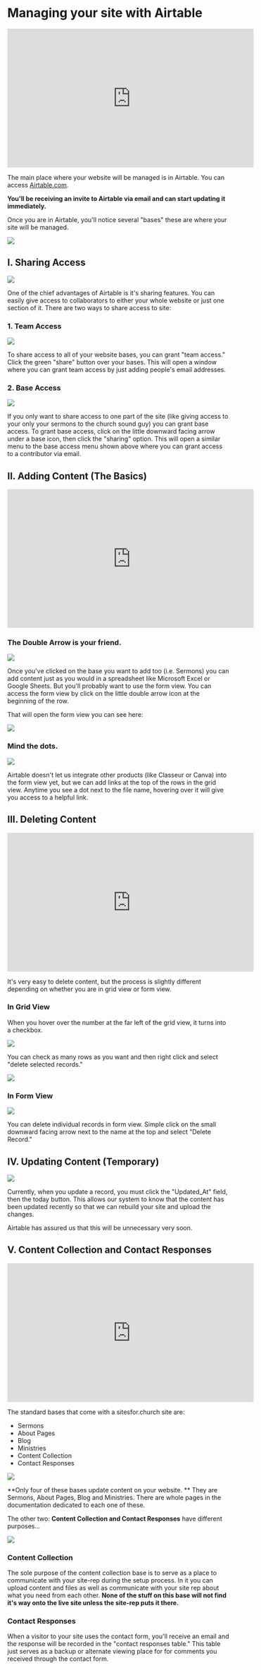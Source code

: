 # Managing your site with Airtable

<iframe width="560" height="315" src="https://www.youtube.com/embed/gbtiY_Lbyos" frameborder="0" allowfullscreen></iframe>

<br>

The main place where your website will be managed is in Airtable.  You can access [Airtable.com](http://airtable.com).  

**You'll be receiving an invite to Airtable via email and can start updating it immediately.** 

Once you are in Airtable, you'll notice several "bases" these are where your site will be managed. 

![](https://dl.dropboxusercontent.com/u/47159282/main%20bases.png)

## I. Sharing Access

![](https://dl.dropboxusercontent.com/u/47159282/sharing.png)

One of the chief advantages of Airtable is it's sharing features. You can easily give access to collaborators to either your whole website or just one section of it. There are two ways to share access to site:

### 1. Team Access

![](https://dl.dropboxusercontent.com/u/47159282/team-access.png) 

To share access to all of your website bases, you can grant "team access."  Click the green "share" button over your bases.  This will open a window where you can grant team access by just adding people's email addresses.



### 2. Base Access

![](https://dl.dropboxusercontent.com/u/47159282/base-access.png)

If you only want to share access to one part of the site (like giving access to your only your sermons to the church sound guy) you can grant base access.  To grant base access, click on the little downward facing arrow under a base icon, then click the "sharing" option.  This will open a similar menu to the base access menu shown above where you can grant access to a contributor via email.

## II. Adding Content (The Basics)

<iframe width="560" height="315" src="https://www.youtube.com/embed/Qkq_Ab4azZE" frameborder="0" allowfullscreen></iframe>

<br>

### The Double Arrow is your friend.

![](https://dl.dropboxusercontent.com/u/47159282/double-arrow.png)

Once you've clicked on the base you want to add too (i.e. Sermons) you can add content just as you would in a spreadsheet like Microsoft Excel or Google Sheets.  But you'll probably want to use the form view.  You can access the form view by click on the little double arrow icon at the beginning of the row.

That will open the form view you can see here:

![](https://dl.dropboxusercontent.com/u/47159282/form-view.png)

### Mind the dots.

![](https://dl.dropboxusercontent.com/u/47159282/dot-link.png)

Airtable doesn't let us integrate other products (like Classeur or Canva) into the form view yet, but we can add links at the top of the rows in the grid view.  Anytime you see a dot next to the file name, hovering over it will give you access to a helpful link.

## III. Deleting Content

<iframe width="560" height="315"  src="https://www.youtube.com/embed/TtQa1FYz1-0" frameborder="0" allowfullscreen></iframe>

<br>

It's very easy to delete content, but the process is slightly different depending on whether you are in grid view or form view.

### In Grid View

When you hover over the number at the far left of the grid view, it turns into a checkbox.  

![](https://dl.dropboxusercontent.com/u/47159282/checkbox.png)

You can check as many rows as you want and then right click and select "delete selected records."

![](https://dl.dropboxusercontent.com/u/47159282/delete-records.png)

### In Form View

![](https://dl.dropboxusercontent.com/u/47159282/delete-record.png)

You can delete individual records in form view.  Simple click on the small downward facing arrow next to the name at the top and select "Delete Record."

## IV. Updating Content (Temporary)

![](https://dl.dropboxusercontent.com/u/47159282/updated-at.png)

Currently, when you update a record, you must click the "Updated_At" field, then the today button.  This allows our system to know that the content has been updated recently so that we can rebuild your site and upload the changes.

Airtable has assured us that this will be unnecessary very soon. 

## V. Content Collection and Contact Responses

<iframe width="560" height="315" src="https://www.youtube.com/embed/QqFVYdhJK2w" frameborder="0" allowfullscreen></iframe>

<br>

The standard bases that come with a sitesfor.church site are:

* Sermons
* About Pages
* Blog
* Ministries
* Content Collection
* Contact Responses


![](https://dl.dropboxusercontent.com/u/47159282/main%20bases.png)

**Only four of these bases update content on your website. ** They are Sermons, About Pages, Blog and Ministries.  There are whole pages in the documentation dedicated to each one of these.

The other two: **Content Collection and Contact Responses** have different purposes...

![](https://dl.dropboxusercontent.com/u/47159282/contact.png)

### Content Collection

The sole purpose of the content collection base is to serve as a place to communicate with your site-rep during the setup process.  In it you can upload content and files as well as communicate with your site rep about what you need from each other.  **None of the stuff on this base will not find it's way onto the live site unless the site-rep puts it there.**


### Contact Responses

When a visitor to your site uses the contact form, you'll receive an email and the response will be recorded in the "contact responses table." This table just serves as a backup or alternate viewing place for for comments you received through the contact form.

